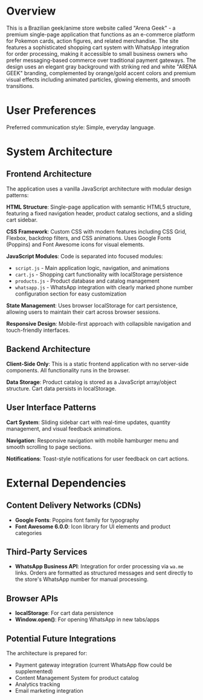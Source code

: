 # Overview

This is a Brazilian geek/anime store website called "Arena Geek" - a premium single-page application that functions as an e-commerce platform for Pokemon cards, action figures, and related merchandise. The site features a sophisticated shopping cart system with WhatsApp integration for order processing, making it accessible to small business owners who prefer messaging-based commerce over traditional payment gateways. The design uses an elegant gray background with striking red and white "ARENA GEEK" branding, complemented by orange/gold accent colors and premium visual effects including animated particles, glowing elements, and smooth transitions.

# User Preferences

Preferred communication style: Simple, everyday language.

# System Architecture

## Frontend Architecture
The application uses a vanilla JavaScript architecture with modular design patterns:

**HTML Structure**: Single-page application with semantic HTML5 structure, featuring a fixed navigation header, product catalog sections, and a sliding cart sidebar.

**CSS Framework**: Custom CSS with modern features including CSS Grid, Flexbox, backdrop filters, and CSS animations. Uses Google Fonts (Poppins) and Font Awesome icons for visual elements.

**JavaScript Modules**: Code is separated into focused modules:
- `script.js` - Main application logic, navigation, and animations
- `cart.js` - Shopping cart functionality with localStorage persistence
- `products.js` - Product database and catalog management
- `whatsapp.js` - WhatsApp integration with clearly marked phone number configuration section for easy customization

**State Management**: Uses browser localStorage for cart persistence, allowing users to maintain their cart across browser sessions.

**Responsive Design**: Mobile-first approach with collapsible navigation and touch-friendly interfaces.

## Backend Architecture
**Client-Side Only**: This is a static frontend application with no server-side components. All functionality runs in the browser.

**Data Storage**: Product catalog is stored as a JavaScript array/object structure. Cart data persists in localStorage.

## User Interface Patterns
**Cart System**: Sliding sidebar cart with real-time updates, quantity management, and visual feedback animations.

**Navigation**: Responsive navigation with mobile hamburger menu and smooth scrolling to page sections.

**Notifications**: Toast-style notifications for user feedback on cart actions.

# External Dependencies

## Content Delivery Networks (CDNs)
- **Google Fonts**: Poppins font family for typography
- **Font Awesome 6.0.0**: Icon library for UI elements and product categories

## Third-Party Services
- **WhatsApp Business API**: Integration for order processing via `wa.me` links. Orders are formatted as structured messages and sent directly to the store's WhatsApp number for manual processing.

## Browser APIs
- **localStorage**: For cart data persistence
- **Window.open()**: For opening WhatsApp in new tabs/apps

## Potential Future Integrations
The architecture is prepared for:
- Payment gateway integration (current WhatsApp flow could be supplemented)
- Content Management System for product catalog
- Analytics tracking
- Email marketing integration